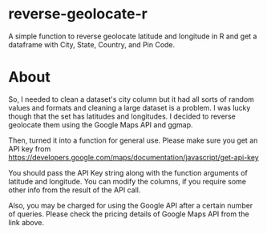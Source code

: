 # reverse-geolocate-r
A simple function to reverse geolocate latitude and longitude in R and get a dataframe with City, State, Country, and Pin Code.

# About

So, I needed to clean a dataset's city column but it had all sorts of random values and formats and cleaning a large dataset is a problem. I was lucky though that the set has latitudes and longitudes. I decided to reverse geolocate them using the Google Maps API and ggmap.

Then, turned it into a function for general use.
Please make sure you get an API key from https://developers.google.com/maps/documentation/javascript/get-api-key

You should pass the API Key string along with the function arguments of latitude and longitude. You can modify the columns, if you require some other info from the result of the API call. 

Also, you may be charged for using the Google API after a certain number of queries. Please check the pricing details of Google Maps API from the link above.

